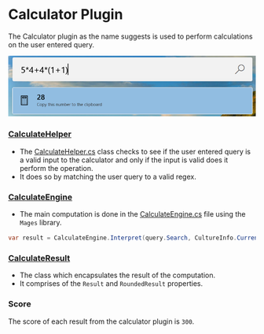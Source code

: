 # Calculator Plugin
The Calculator plugin as the name suggests is used to perform calculations on the user entered query.

![Image of Calculator plugin](/doc/images/launcher/plugins/calculator.png)

### [CalculateHelper](/src/modules/launcher/Plugins/Microsoft.PowerToys.Run.Plugin.Calculator/CalculateHelper.cs)
- The [CalculateHelper.cs](src/modules/launcher/Plugins/Microsoft.PowerToys.Run.Plugin.Calculator/CalculateHelper.cs) class checks to see if the user entered query is a valid input to the calculator and only if the input is valid does it perform the operation.
- It does so by matching the user query to a valid regex.

### [CalculateEngine](src/modules/launcher/Plugins/Microsoft.PowerToys.Run.Plugin.Calculator/CalculateEngine.cs)
- The main computation is done in the [CalculateEngine.cs](src/modules/launcher/Plugins/Microsoft.PowerToys.Run.Plugin.Calculator/CalculateEngine.cs) file using the `Mages` library.

```csharp
var result = CalculateEngine.Interpret(query.Search, CultureInfo.CurrentUICulture);
```

### [CalculateResult](src/modules/launcher/Plugins/Microsoft.PowerToys.Run.Plugin.Calculator/CalculateResult.cs)
- The class which encapsulates the result of the computation.
- It comprises of the `Result` and `RoundedResult` properties.

### Score
The score of each result from the calculator plugin is `300`.

